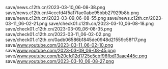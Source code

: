 save/news.c12th.cn/2023-03-10_06-08-38.png
save/news.c12th.cn/4cccfd4f5a17fae0abe95bbb27929b8b.png
save/news.c12th.cn/2023-03-09_06-08-55.png
save/news.c12th.cn/2023-03-11_06-02-21.png
save/check01.c12th.cn/2023-03-10_06-08-18.png
save/check01.c12th.cn/2023-03-09_06-08-35.png
save/check01.c12th.cn/2023-03-11_06-02-02.png
save/check01.c12th.cn/0adb06586b1845de0948d21559c58f17.png
save/www.youtube.com/2023-03-11_06-02-10.png
save/www.youtube.com/2023-03-09_06-08-45.png
save/www.youtube.com/b20cfd12d1725e5cbf96fbd13aae445c.png
save/www.youtube.com/2023-03-10_06-08-27.png
